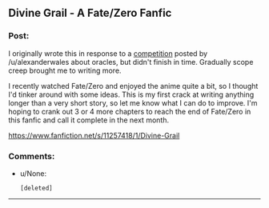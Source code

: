 ## Divine Grail - A Fate/Zero Fanfic

### Post:

I originally wrote this in response to a [competition](http://www.reddit.com/r/rational/comments/353kr3/challengeprompt_you_find_an_oracle_that_will/) posted by /u/alexanderwales about oracles, but didn't finish in time. Gradually scope creep brought me to writing more. 

I recently watched Fate/Zero and enjoyed the anime quite a bit, so I thought I'd tinker around with some ideas. This is my first crack at writing anything longer than a very short story, so let me know what I can do to improve. I'm hoping to crank out 3 or 4 more chapters to reach the end of Fate/Zero in this fanfic and call it complete in the next month.

https://www.fanfiction.net/s/11257418/1/Divine-Grail

### Comments:

- u/None:
  ```
  [deleted]
  ```

---


